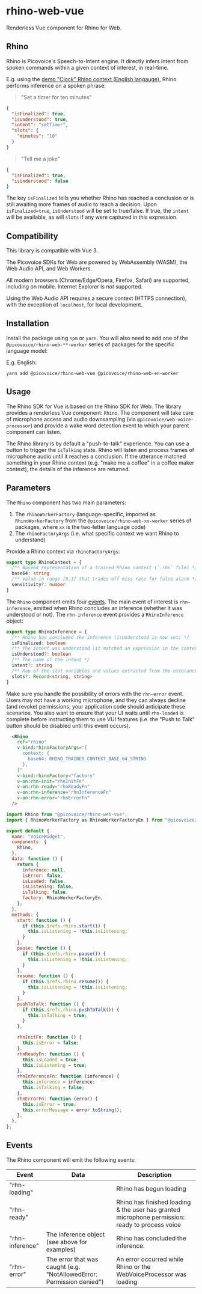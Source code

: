 # rhino-web-vue

Renderless Vue component for Rhino for Web.

## Rhino

Rhino is Picovoice's Speech-to-Intent engine. It directly infers intent from spoken commands within a given context of interest, in real-time.

E.g. using the [demo "Clock" Rhino context (English langauge)](https://github.com/Picovoice/rhino/blob/master/resources/contexts/wasm/clock_wasm.rhn), Rhino performs inference on a spoken phrase:

> "Set a timer for ten minutes"

```json
{
  "isFinalized": true,
  "isUnderstood": true,
  "intent": "setTimer",
  "slots": {
    "minutes": "10"
  }
}
```

> "Tell me a joke"

```json
{
  "isFinalized": true,
  "isUnderstood": false
}
```

The key `isFinalized` tells you whether Rhino has reached a conclusion or is still awaiting more frames of audio to reach a decision. Upon `isFinalized=true`, `isUnderstood` will be set to true/false. If true, the `intent` will be available, as will `slots` if any were captured in this expression.

## Compatibility

This library is compatible with Vue 3.

The Picovoice SDKs for Web are powered by WebAssembly (WASM), the Web Audio API, and Web Workers.

All modern browsers (Chrome/Edge/Opera, Firefox, Safari) are supported, including on mobile. Internet Explorer is _not_ supported.

Using the Web Audio API requires a secure context (HTTPS connection), with the exception of `localhost`, for local development.

## Installation

Install the package using `npm` or `yarn`. You will also need to add one of the `@picovoice/rhino-web-**-worker` series of packages for the specific language model:

E.g. English:

```console
yarn add @picovoice/rhino-web-vue @picovoice/rhino-web-en-worker
```

## Usage

The Rhino SDK for Vue is based on the Rhino SDK for Web. The library provides a renderless Vue component: `Rhino`. The component will take care of microphone access and audio downsampling (via `@picovoice/web-voice-processor`) and provide a wake word detection event to which your parent component can listen.

The Rhino library is by default a "push-to-talk" experience. You can use a button to trigger the `isTalking` state. Rhino will listen and process frames of microphone audio until it reaches a conclusion. If the utterance matched something in your Rhino context (e.g. "make me a coffee" in a coffee maker context), the details of the inference are returned.

## Parameters

The `Rhino` component has two main parameters:

1. The `rhinoWorkerFactory` (language-specific, imported as `RhinoWorkerFactory` from the `@picovoice/rhino-web-xx-worker` series of packages, where `xx` is the two-letter language code)
1. The `rhinoFactoryArgs` (i.e. what specific context we want Rhino to understand)

Provide a Rhino context via `rhinoFactoryArgs`:

```typescript
export type RhinoContext = {
  /** Base64 representation of a trained Rhino context (`.rhn` file) */
  base64: string
  /** Value in range [0,1] that trades off miss rate for false alarm */
  sensitivity?: number
}
```

The `Rhino` component emits four [events](#events). The main event of interest is `rhn-inference`, emitted when Rhino concludes an inference (whether it was understood or not). The `rhn-inference` event provides a `RhinoInference` object:

```typescript
export type RhinoInference = {
  /** Rhino has concluded the inference (isUnderstood is now set) */
  isFinalized: boolean
  /** The intent was understood (it matched an expression in the context) */
  isUnderstood?: boolean
  /** The name of the intent */
  intent?: string
  /** Map of the slot variables and values extracted from the utterance */
  slots?: Record<string, string>
}
```

Make sure you handle the possibility of errors with the `rhn-error` event. Users may not have a working microphone, and they can always decline (and revoke) permissions; your application code should anticipate these scenarios. You also want to ensure that your UI waits until `rhn-loaded` is complete before instructing them to use VUI features (i.e. the "Push to Talk" button should be disabled until this event occurs).

```html
  <Rhino
    ref="rhino"
    v-bind:rhinoFactoryArgs="{
      context: {
        base64: RHINO_TRAINED_CONTEXT_BASE_64_STRING
      },
    }"
    v-bind:rhinoFactory="factory"
    v-on:rhn-init="rhnInitFn"
    v-on:rhn-ready="rhnReadyFn"
    v-on:rhn-inference="rhnInferenceFn"
    v-on:rhn-error="rhnErrorFn"
  />
```

```javascript
import Rhino from "@picovoice/rhino-web-vue";
import { RhinoWorkerFactory as RhinoWorkerFactoryEn } from "@picovoice/rhino-web-en-worker";

export default {
  name: "VoiceWidget",
  components: {
    Rhino,
  },
  data: function () {
    return {
      inference: null,
      isError: false,
      isLoaded: false,
      isListening: false,
      isTalking: false,
      factory: RhinoWorkerFactoryEn,
    };
  },
  methods: {
    start: function () {
      if (this.$refs.rhino.start()) {
        this.isListening = !this.isListening;
      }
    },
    pause: function () {
      if (this.$refs.rhino.pause()) {
        this.isListening = !this.isListening;
      }
    },
    resume: function () {
      if (this.$refs.rhino.resume()) {
        this.isListening = !this.isListening;
      }
    },
    pushToTalk: function () {
      if (this.$refs.rhino.pushToTalk()) {
        this.isTalking = true;
      }
    },

    rhnInitFn: function () {
      this.isError = false;
    },
    rhnReadyFn: function () {
      this.isLoaded = true;
      this.isListening = true;
    },
    rhnInferenceFn: function (inference) {
      this.inference = inference;
      this.isTalking = false;
    },
    rhnErrorFn: function (error) {
      this.isError = true;
      this.errorMessage = error.toString();
    },
  },
};
```

## Events

The Rhino component will emit the following events:

| Event         | Data                                                                  | Description                                                                                         |
| ------------- | --------------------------------------------------------------------- | --------------------------------------------------------------------------------------------------- |
| "rhn-loading" |                                                                       | Rhino has begun loading                                                                         |
| "rhn-ready"   |                                                                       | Rhino has finished loading & the user has granted microphone permission: ready to process voice |
| "rhn-inference" | The inference object (see above for examples)                         | Rhino has concluded the inference.                                                                    |
| "rhn-error"   | The error that was caught (e.g. "NotAllowedError: Permission denied") | An error occurred while Rhino or the WebVoiceProcessor was loading                              |
